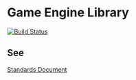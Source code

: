 # Game Engine Library #
[![Build Status][Travis Badge]][Travis Link]

## See ##

[Standards Document][Standards]

[Standards]: https://docs.google.com/document/d/1kvS76q5IqJwSYib1xX_rJ-QZFlZ6gON1AgMWmBlQPjQ
[Travis Badge]: https://travis-ci.org/invaderjon/gel.svg?branch=master
[Travis Link]: https://travis-ci.org/invaderjon/gel